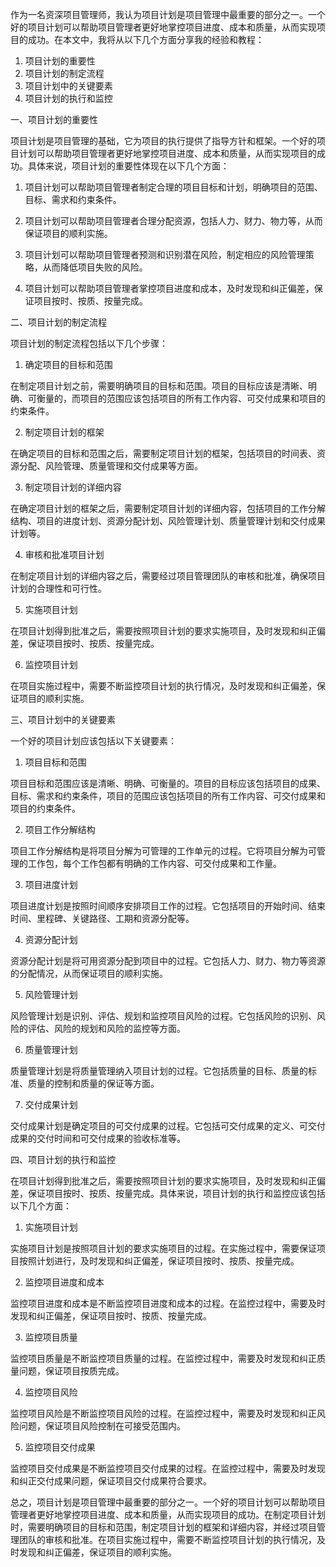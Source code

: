 作为一名资深项目管理师，我认为项目计划是项目管理中最重要的部分之一。一个好的项目计划可以帮助项目管理者更好地掌控项目进度、成本和质量，从而实现项目的成功。在本文中，我将从以下几个方面分享我的经验和教程：

1. 项目计划的重要性
2. 项目计划的制定流程
3. 项目计划中的关键要素
4. 项目计划的执行和监控

一、项目计划的重要性

项目计划是项目管理的基础，它为项目的执行提供了指导方针和框架。一个好的项目计划可以帮助项目管理者更好地掌控项目进度、成本和质量，从而实现项目的成功。具体来说，项目计划的重要性体现在以下几个方面：

1. 项目计划可以帮助项目管理者制定合理的项目目标和计划，明确项目的范围、目标、需求和约束条件。

2. 项目计划可以帮助项目管理者合理分配资源，包括人力、财力、物力等，从而保证项目的顺利实施。

3. 项目计划可以帮助项目管理者预测和识别潜在风险，制定相应的风险管理策略，从而降低项目失败的风险。

4. 项目计划可以帮助项目管理者掌控项目进度和成本，及时发现和纠正偏差，保证项目按时、按质、按量完成。

二、项目计划的制定流程

项目计划的制定流程包括以下几个步骤：

1. 确定项目的目标和范围

在制定项目计划之前，需要明确项目的目标和范围。项目的目标应该是清晰、明确、可衡量的，而项目的范围应该包括项目的所有工作内容、可交付成果和项目的约束条件。

2. 制定项目计划的框架

在确定项目的目标和范围之后，需要制定项目计划的框架，包括项目的时间表、资源分配、风险管理、质量管理和交付成果等方面。

3. 制定项目计划的详细内容

在确定项目计划的框架之后，需要制定项目计划的详细内容，包括项目的工作分解结构、项目的进度计划、资源分配计划、风险管理计划、质量管理计划和交付成果计划等。

4. 审核和批准项目计划

在制定项目计划的详细内容之后，需要经过项目管理团队的审核和批准，确保项目计划的合理性和可行性。

5. 实施项目计划

在项目计划得到批准之后，需要按照项目计划的要求实施项目，及时发现和纠正偏差，保证项目按时、按质、按量完成。

6. 监控项目计划

在项目实施过程中，需要不断监控项目计划的执行情况，及时发现和纠正偏差，保证项目的顺利实施。

三、项目计划中的关键要素

一个好的项目计划应该包括以下关键要素：

1. 项目目标和范围

项目目标和范围应该是清晰、明确、可衡量的。项目的目标应该包括项目的成果、目标、需求和约束条件，项目的范围应该包括项目的所有工作内容、可交付成果和项目的约束条件。

2. 项目工作分解结构

项目工作分解结构是将项目分解为可管理的工作单元的过程。它将项目分解为可管理的工作包，每个工作包都有明确的工作内容、可交付成果和工作量。

3. 项目进度计划

项目进度计划是按照时间顺序安排项目工作的过程。它包括项目的开始时间、结束时间、里程碑、关键路径、工期和资源分配等。

4. 资源分配计划

资源分配计划是将可用资源分配到项目中的过程。它包括人力、财力、物力等资源的分配情况，从而保证项目的顺利实施。

5. 风险管理计划

风险管理计划是识别、评估、规划和监控项目风险的过程。它包括风险的识别、风险的评估、风险的规划和风险的监控等方面。

6. 质量管理计划

质量管理计划是将质量管理纳入项目计划的过程。它包括质量的目标、质量的标准、质量的控制和质量的保证等方面。

7. 交付成果计划

交付成果计划是确定项目的可交付成果的过程。它包括可交付成果的定义、可交付成果的交付时间和可交付成果的验收标准等。

四、项目计划的执行和监控

在项目计划得到批准之后，需要按照项目计划的要求实施项目，及时发现和纠正偏差，保证项目按时、按质、按量完成。具体来说，项目计划的执行和监控应该包括以下几个方面：

1. 实施项目计划

实施项目计划是按照项目计划的要求实施项目的过程。在实施过程中，需要保证项目按照计划进行，及时发现和纠正偏差，保证项目按时、按质、按量完成。

2. 监控项目进度和成本

监控项目进度和成本是不断监控项目进度和成本的过程。在监控过程中，需要及时发现和纠正偏差，保证项目按时、按质、按量完成。

3. 监控项目质量

监控项目质量是不断监控项目质量的过程。在监控过程中，需要及时发现和纠正质量问题，保证项目按质完成。

4. 监控项目风险

监控项目风险是不断监控项目风险的过程。在监控过程中，需要及时发现和纠正风险问题，保证项目风险控制在可接受范围内。

5. 监控项目交付成果

监控项目交付成果是不断监控项目交付成果的过程。在监控过程中，需要及时发现和纠正交付成果问题，保证项目交付成果符合要求。

总之，项目计划是项目管理中最重要的部分之一。一个好的项目计划可以帮助项目管理者更好地掌控项目进度、成本和质量，从而实现项目的成功。在制定项目计划时，需要明确项目的目标和范围，制定项目计划的框架和详细内容，并经过项目管理团队的审核和批准。在项目实施过程中，需要不断监控项目计划的执行情况，及时发现和纠正偏差，保证项目的顺利实施。